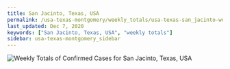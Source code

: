 ```yaml
---
title: San Jacinto, Texas, USA
permalink: /usa-texas-montgomery/weekly_totals/usa-texas-san_jacinto-weekly_totals.html
last_updated: Dec 7, 2020
keywords: ["San Jacinto, Texas, USA", "weekly totals"]
sidebar: usa-texas-montgomery_sidebar
---
```


![Weekly Totals of Confirmed Cases for San Jacinto, Texas, USA](/covid_tracker/images/graphs/usa-texas-san_jacinto-weekly_totals_graph.png)
